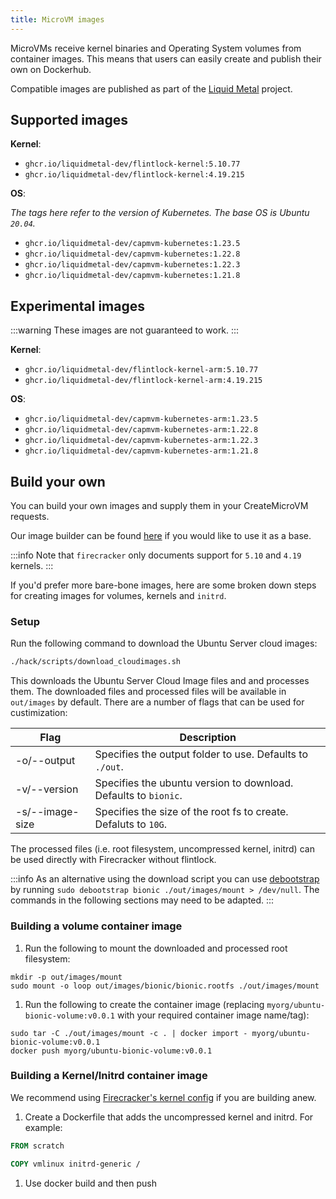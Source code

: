 ```yaml
---
title: MicroVM images
---
```


MicroVMs receive kernel binaries and Operating System volumes from container images.
This means that users can easily create and publish their own on Dockerhub.

Compatible images are published as part of the [Liquid Metal][lm] project.

## Supported images

**Kernel**:
- `ghcr.io/liquidmetal-dev/flintlock-kernel:5.10.77`
- `ghcr.io/liquidmetal-dev/flintlock-kernel:4.19.215`

**OS**:

_The tags here refer to the version of Kubernetes._
_The base OS is Ubuntu `20.04`._

- `ghcr.io/liquidmetal-dev/capmvm-kubernetes:1.23.5`
- `ghcr.io/liquidmetal-dev/capmvm-kubernetes:1.22.8`
- `ghcr.io/liquidmetal-dev/capmvm-kubernetes:1.22.3`
- `ghcr.io/liquidmetal-dev/capmvm-kubernetes:1.21.8`

## Experimental images

:::warning
These images are not guaranteed to work.
:::

**Kernel**:
- `ghcr.io/liquidmetal-dev/flintlock-kernel-arm:5.10.77`
- `ghcr.io/liquidmetal-dev/flintlock-kernel-arm:4.19.215`

**OS**:

- `ghcr.io/liquidmetal-dev/capmvm-kubernetes-arm:1.23.5`
- `ghcr.io/liquidmetal-dev/capmvm-kubernetes-arm:1.22.8`
- `ghcr.io/liquidmetal-dev/capmvm-kubernetes-arm:1.22.3`
- `ghcr.io/liquidmetal-dev/capmvm-kubernetes-arm:1.21.8`

## Build your own

You can build your own images and supply them in your CreateMicroVM requests.

Our image builder can be found [here][image-builder] if you would like to use it as a base.

:::info
Note that `firecracker` only documents support for `5.10` and `4.19` kernels.
:::

If you'd prefer more bare-bone images, here are some broken down steps for creating
images for volumes, kernels and `initrd`.

### Setup

Run the following command to download the Ubuntu Server cloud images:

```bash
./hack/scripts/download_cloudimages.sh
```

This downloads the Ubuntu Server Cloud Image files and and processes them.
The downloaded files and processed files will be available in `out/images` by default.
There are a number of flags that can be used for custimization:

| Flag            |  Description                                                     |
| --------------- | ---------------------------------------------------------------- |
| -o/--output     | Specifies the output folder to use. Defaults to `./out`.         |
| -v/--version    | Specifies the ubuntu version to download. Defaults to `bionic`.  |
| -s/--image-size | Specifies the size of the root fs to create. Defaluts to `10G`.  |

The processed files (i.e. root filesystem, uncompressed kernel, initrd) can be used directly with Firecracker without flintlock.

:::info
As an alternative using the download script you can use [debootstrap][db]
by running `sudo debootstrap bionic ./out/images/mount > /dev/null`.
The commands in the following sections may need to be adapted.
:::

### Building a volume container image

1. Run the following to mount the downloaded and processed root filesystem:

  ```shell
  mkdir -p out/images/mount
  sudo mount -o loop out/images/bionic/bionic.rootfs ./out/images/mount
  ```

1. Run the following to create the container image (replacing `myorg/ubuntu-bionic-volume:v0.0.1` with your required container image name/tag):

  ```shell
  sudo tar -C ./out/images/mount -c . | docker import - myorg/ubuntu-bionic-volume:v0.0.1
  docker push myorg/ubuntu-bionic-volume:v0.0.1
  ```

### Building a Kernel/Initrd container image

We recommend using [Firecracker's kernel config][fc] if you are building anew.

1. Create a Dockerfile that adds the uncompressed kernel and initrd. For example:

  ```dockerfile
  FROM scratch

  COPY vmlinux initrd-generic /
  ```

1. Use docker build and then push

[image-builder]: https://github.com/liquidmetal-dev/image-builder
[lm]: https://liquidmetal-dev.github.io/site/
[db]: https://wiki.debian.org/Debootstrap
[fc]: https://github.com/firecracker-microvm/firecracker/tree/main/resources/guest_configs
